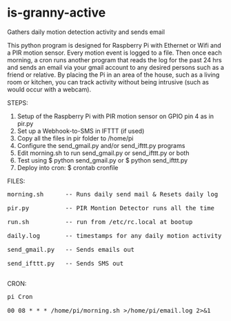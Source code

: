 # is-granny-active
Gathers daily motion detection activity and sends email

This python program is designed for Raspberry Pi with Ethernet or Wifi and a PIR motion sensor. Every motion event is logged to a file. Then once each morning, a cron runs another program that reads the log for the past 24 hrs and sends an email via your gmail account to any desired persons such as a friend or relative. By placing the Pi in an area of the house, such as a living room or kitchen, you can track activity without being intrusive (such as would occur with a webcam).  

STEPS:
<ol>
<li>Setup of the Raspberry Pi with PIR motion sensor on GPIO pin 4 as in pir.py
<li>Set up a Webhook-to-SMS in IFTTT (if used)
<li>Copy all the files in pir folder to /home/pi<br>
<li>Configure the send_gmail.py and/or send_ifttt.py programs
<li>Edit morning.sh to run send_gmail.py or send_ifttt.py or both
<li>Test using $ python send_gmail.py or $ python send_ifttt.py
<li>Deploy into cron:  $ crontab cronfile
</ol>

FILES:
<pre>
morning.sh      -- Runs daily send mail & Resets daily log<br>
pir.py          -- PIR Montion Detector runs all the time<br>
run.sh          -- run from /etc/rc.local at bootup<br>
daily.log       -- timestamps for any daily motion activity<br>
send_gmail.py   -- Sends emails out<br>
send_ifttt.py   -- Sends SMS out<br>
</pre>

CRON:
<pre>
pi Cron<br>
00 08 * * * /home/pi/morning.sh >/home/pi/email.log 2>&1

</pre>
